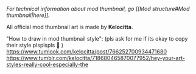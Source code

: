 *For technical information about mod thumbnail, go [[Mod structure#Mod thumbnail|here]].*

All official mod thumbnail art is made by **Kelocitta**.

"How to draw in mod thumbnail style":
(pls ask for me if its okay to copy their style plsplspls 🥺 )
https://www.tumlook.com/kelocitta/post/766252700934471680
https://www.tumblr.com/kelocitta/718680465870077952/hey-your-art-styles-really-cool-especially-the